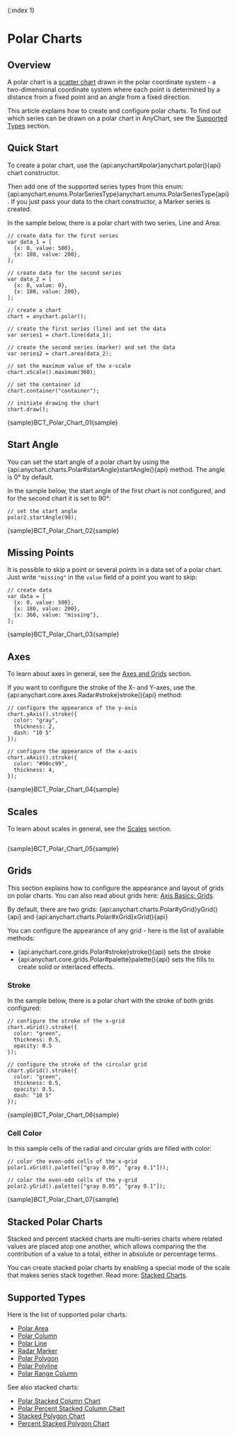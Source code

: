 {:index 1}
# Polar Charts

## Overview

A polar chart is a [scatter chart](../Scatter_Plot/Overview) drawn in the polar coordinate system - a two-dimensional coordinate system where each point is determined by a distance from a fixed point and an angle from a fixed direction.

This article explains how to create and configure polar charts. To find out which series can be drawn on a polar chart in AnyChart, see the [Supported Types](#supported_types) section.

## Quick Start

To create a polar chart, use the {api:anychart#polar}anychart.polar(){api} chart constructor.

Then add one of the supported series types from this enum: {api:anychart.enums.PolarSeriesType}anychart.enums.PolarSeriesType{api}. If you just pass your data to the chart constructor, a Marker series is created.

In the sample below, there is a polar chart with two series, Line and Area:

```
// create data for the first series
var data_1 = [
  {x: 0, value: 500},
  {x: 180, value: 200},
];

// create data for the second series
var data_2 = [
  {x: 0, value: 0},
  {x: 180, value: 200},
];

// create a chart
chart = anychart.polar();

// create the first series (line) and set the data
var series1 = chart.line(data_1);

// create the second series (marker) and set the data
var series2 = chart.area(data_2);

// set the maximum value of the x-scale
chart.xScale().maximum(360);

// set the container id
chart.container("container");

// initiate drawing the chart
chart.draw();
```

{sample}BCT\_Polar\_Chart\_01{sample}

## Start Angle

You can set the start angle of a polar chart by using the {api:anychart.charts.Polar#startAngle}startAngle(){api} method. The angle is 0&deg; by default.

In the sample below, the start angle of the first chart is not configured, and for the second chart it is set to 90&deg;:

```
// set the start angle
polar2.startAngle(90);
```

{sample}BCT\_Polar\_Chart\_02{sample}

## Missing Points

It is possible to skip a point or several points in a data set of a polar chart. Just write `"missing"` in the `value` field of a point you want to skip:

```
// create data
var data = [
  {x: 0, value: 500},
  {x: 180, value: 200},
  {x: 360, value: "missing"},
];
```

{sample}BCT\_Polar\_Chart\_03{sample}

## Axes

To learn about axes in general, see the [Axes and Grids](../../Axes_and_Grids) section.

If you want to configure the stroke of the X- and Y-axes, use the {api:anychart.core.axes.Radar#stroke}stroke(){api} method:

```
// configure the appearance of the y-axis
chart.yAxis().stroke({
  color: "gray",
  thickness: 2,
  dash: "10 5"
});  

// configure the appearance of the x-axis
chart.xAxis().stroke({
  color: "#00cc99",
  thickness: 4,
});
```

{sample}BCT\_Polar\_Chart\_04{sample}

## Scales

To learn about scales in general, see the [Scales](../../Axes_and_Grids/Scales) section.

```

```

{sample}BCT\_Polar\_Chart\_05{sample}

## Grids

This section explains how to configure the appearance and layout of grids on polar charts. You can also read about grids here: [Axis Basics: Grids](../../Axes_and_Grids/Axis_Basics#grids).

By default, there are two grids: {api:anychart.charts.Polar#yGrid}yGrid(){api} and {api:anychart.charts.Polar#xGrid}xGrid(){api}

You can configure the appearance of any grid - here is the list of available methods:

* {api:anychart.core.grids.Polar#stroke}stroke(){api} sets the stroke
* {api:anychart.core.grids.Polar#palette}palette(){api} sets the fills to create solid or interlaced effects.

### Stroke

In the sample below, there is a polar chart with the stroke of both grids configured:

```
// configure the stroke of the x-grid
chart.xGrid().stroke({
  color: "green",
  thickness: 0.5,
  opacity: 0.5
});

// configure the stroke of the circular grid
chart.yGrid().stroke({
  color: "green",
  thickness: 0.5,
  opacity: 0.5,
  dash: "10 5"
});
```

{sample}BCT\_Polar\_Chart\_06{sample}

### Cell Color

In this sample cells of the radial and circular grids are filled with color:

```
// color the even-odd cells of the x-grid
polar1.xGrid().palette(["gray 0.05", "gray 0.1"]));

// color the even-odd cells of the y-grid 
polar2.yGrid().palette(["gray 0.05", "gray 0.1"]);
```

{sample}BCT\_Polar\_Chart\_07{sample}

## Stacked Polar Charts

Stacked and percent stacked charts are multi-series charts where related values are placed atop one another, which allows comparing the the contribution of a value to a total, either in absolute or percentage terms.

You can create stacked polar charts by enabling a special mode of the scale that makes series stack together. Read more: [Stacked Charts](../Stacked/Overview).

## Supported Types

Here is the list of supported polar charts:

* [Polar Area](Area_Chart)
* [Polar Column](Column_Chart)
* [Polar Line](Line_Chart)
* [Radar Marker](Marker_Chart)
* [Polar Polygon](Polygon_Chart)
* [Polar Polyline](Polyline_Chart)
* [Polar Range Column](Range_Column_Chart)

See also stacked charts:

* [Polar Stacked Column Chart](../Stacked/Value/Polar_Column_Chart)
* [Polar Percent Stacked Column Chart](../Stacked/Percent/Polar_Column_Chart)
* [Stacked Polygon Chart](../Stacked/Value/Polygon_Chart)
* [Percent Stacked Polygon Chart](../Stacked/Percent/Polygon_Chart)